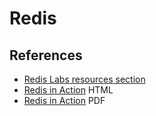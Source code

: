 # Redis

## References

+ [Redis Labs resources section](https://redislabs.com/resources)
+ [Redis in Action](https://redislabs.com/ebook/redis-in-action) HTML
+ [Redis in Action](http://file.allitebooks.com/20150523/Redis%20in%20Action.pdf) PDF
